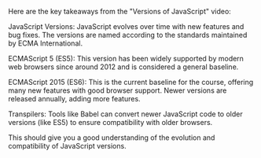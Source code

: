 Here are the key takeaways from the "Versions of JavaScript" video:

JavaScript Versions: JavaScript evolves over time with new features and bug fixes. The versions are named according to the standards maintained by ECMA International.

ECMAScript 5 (ES5): This version has been widely supported by modern web browsers since around 2012 and is considered a general baseline.

ECMAScript 2015 (ES6): This is the current baseline for the course, offering many new features with good browser support. Newer versions are released annually, adding more features.

Transpilers: Tools like Babel can convert newer JavaScript code to older versions (like ES5) to ensure compatibility with older browsers.

This should give you a good understanding of the evolution and compatibility of JavaScript versions.

